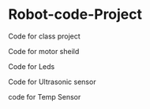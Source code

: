 # Robot-code-Project
Code for class project


Code for motor sheild

Code for Leds

Code for Ultrasonic sensor

code for Temp Sensor
